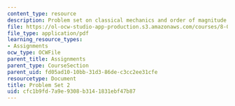 ```yaml
---
content_type: resource
description: Problem set on classical mechanics and order of magnitude estimates.
file: https://ol-ocw-studio-app-production.s3.amazonaws.com/courses/8-012-physics-i-classical-mechanics-fall-2008/cfc1b9fd7a9e9308b3141831ebf47b87_ps2.pdf
file_type: application/pdf
learning_resource_types:
- Assignments
ocw_type: OCWFile
parent_title: Assignments
parent_type: CourseSection
parent_uid: fd05ad10-10bb-31d3-86de-c3cc2ee31cfe
resourcetype: Document
title: Problem Set 2
uid: cfc1b9fd-7a9e-9308-b314-1831ebf47b87
---
```

